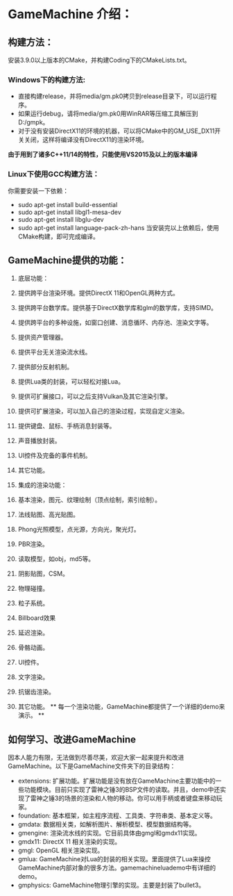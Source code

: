 # GameMachine 介绍：

## 构建方法：
安装3.9.0以上版本的CMake，并构建Coding下的CMakeLists.txt。

### Windows下的构建方法:
* 直接构建release，并将media/gm.pk0拷贝到release目录下，可以运行程序。
* 如果运行debug，请将media/gm.pk0用WinRAR等压缩工具解压到D:/gmpk。
* 对于没有安装DirectX11的环境的机器，可以将CMake中的GM_USE_DX11开关关闭，这样将编译没有DirectX11的渲染环境。

**由于用到了诸多C++11/14的特性，只能使用VS2015及以上的版本编译**

### Linux下使用GCC构建方法：
你需要安装一下依赖：
* sudo apt-get install build-essential
* sudo apt-get install libgl1-mesa-dev
* sudo apt-get install libglu-dev
* sudo apt-get install language-pack-zh-hans
当安装完以上依赖后，使用CMake构建，即可完成编译。

## GameMachine提供的功能：
1. 底层功能：
  1. 提供跨平台渲染环境。提供DirectX 11和OpenGL两种方式。
  2. 提供跨平台数学库。提供基于DirectX数学库和glm的数学库，支持SIMD。
  3. 提供跨平台的多种设施，如窗口创建、消息循环、内存池、渲染文字等。
  4. 提供资产管理器。
  5. 提供平台无关渲染流水线。
  6. 提供部分反射机制。
  7. 提供Lua类的封装，可以轻松对接Lua。
  8. 提供可扩展接口，可以之后支持Vulkan及其它渲染引擎。
  9. 提供可扩展渲染，可以加入自己的渲染过程，实现自定义渲染。
  10. 提供键盘、鼠标、手柄消息封装等。
  11. 声音播放封装。
  12. UI控件及完备的事件机制。
  13. 其它功能。

2. 集成的渲染功能：
  1. 基本渲染，图元、纹理绘制（顶点绘制，索引绘制）。
  2. 法线贴图、高光贴图。
  3. Phong光照模型，点光源，方向光，聚光灯。
  4. PBR渲染。
  5. 读取模型，如obj，md5等。
  6. 阴影贴图，CSM。
  7. 物理碰撞。
  8. 粒子系统。
  9. Billboard效果
  10. 延迟渲染。
  11. 骨骼动画。
  12. UI控件。
  13. 文字渲染。
  14. 抗锯齿渲染。
  15. 其它功能。
  ** 每一个渲染功能，GameMachine都提供了一个详细的demo来演示。 **

## 如何学习、改进GameMachine
  因本人能力有限，无法做到尽善尽美，欢迎大家一起来提升和改进GameMachine。以下是GameMachine文件夹下的目录结构：
  * extensions: 扩展功能。扩展功能是没有放在GameMachine主要功能中的一些功能模块。目前只实现了雷神之锤3的BSP文件的读取。并且，demo中还实现了雷神之锤3的场景的渲染和人物的移动。你可以用手柄或者键盘来移动玩家。
  * foundation: 基本框架，如主程序流程、工具类、字符串类、基本定义等。
  * gmdata: 数据相关类，如解析图片、解析模型、模型数据结构等。
  * gmengine: 渲染流水线的实现。它目前具体由gmgl和gmdx11实现。
  * gmdx11: DirectX 11 相关渲染的实现。
  * gmgl: OpenGL 相关渲染实现。
  * gmlua: GameMachine对Lua的封装的相关实现。里面提供了Lua来操控GameMachine内部对象的很多方法。gamemachineluademo中有详细的demo。
  * gmphysics: GameMachine物理引擎的实现。主要是封装了bullet3。
